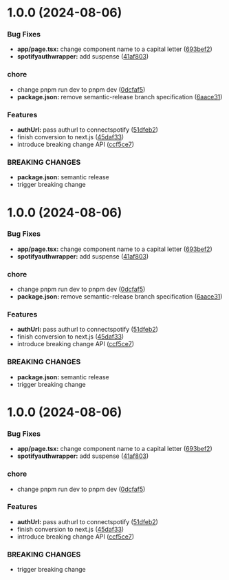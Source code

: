 # 1.0.0 (2024-08-06)


### Bug Fixes

* **app/page.tsx:** change component name to a capital letter ([693bef2](https://github.com/Dun-sin/HearItFresh/commit/693bef25f06aa26d2f0700fade337c3da3da00ea))
* **spotifyauthwrapper:** add suspense ([41af803](https://github.com/Dun-sin/HearItFresh/commit/41af803caab25ba38e4f9732fb42616da0754104))


### chore

* change pnpm run dev to pnpm dev ([0dcfaf5](https://github.com/Dun-sin/HearItFresh/commit/0dcfaf5d31965582a61838af0f5bc133a0e5af2a))
* **package.json:** remove semantic-release branch specification ([6aace31](https://github.com/Dun-sin/HearItFresh/commit/6aace31a85f451e4503951ab7fdc34d22b53216e))


### Features

* **authUrl:** pass authurl to connectspotify ([51dfeb2](https://github.com/Dun-sin/HearItFresh/commit/51dfeb2e6eac8ca81b175420a7064e188e391862))
* finish conversion to next.js ([45daf33](https://github.com/Dun-sin/HearItFresh/commit/45daf336cf8913e0da9326db20bbf3b0fd476bce))
* introduce breaking change API ([ccf5ce7](https://github.com/Dun-sin/HearItFresh/commit/ccf5ce781bb1599251bf73e8507f02cb1da266c0))


### BREAKING CHANGES

* **package.json:** semantic release
* trigger breaking change

# 1.0.0 (2024-08-06)


### Bug Fixes

* **app/page.tsx:** change component name to a capital letter ([693bef2](https://github.com/Dun-sin/HearItFresh/commit/693bef25f06aa26d2f0700fade337c3da3da00ea))
* **spotifyauthwrapper:** add suspense ([41af803](https://github.com/Dun-sin/HearItFresh/commit/41af803caab25ba38e4f9732fb42616da0754104))


### chore

* change pnpm run dev to pnpm dev ([0dcfaf5](https://github.com/Dun-sin/HearItFresh/commit/0dcfaf5d31965582a61838af0f5bc133a0e5af2a))
* **package.json:** remove semantic-release branch specification ([6aace31](https://github.com/Dun-sin/HearItFresh/commit/6aace31a85f451e4503951ab7fdc34d22b53216e))


### Features

* **authUrl:** pass authurl to connectspotify ([51dfeb2](https://github.com/Dun-sin/HearItFresh/commit/51dfeb2e6eac8ca81b175420a7064e188e391862))
* finish conversion to next.js ([45daf33](https://github.com/Dun-sin/HearItFresh/commit/45daf336cf8913e0da9326db20bbf3b0fd476bce))
* introduce breaking change API ([ccf5ce7](https://github.com/Dun-sin/HearItFresh/commit/ccf5ce781bb1599251bf73e8507f02cb1da266c0))


### BREAKING CHANGES

* **package.json:** semantic release
* trigger breaking change

# 1.0.0 (2024-08-06)


### Bug Fixes

* **app/page.tsx:** change component name to a capital letter ([693bef2](https://github.com/Dun-sin/HearItFresh/commit/693bef25f06aa26d2f0700fade337c3da3da00ea))
* **spotifyauthwrapper:** add suspense ([41af803](https://github.com/Dun-sin/HearItFresh/commit/41af803caab25ba38e4f9732fb42616da0754104))


### chore

* change pnpm run dev to pnpm dev ([0dcfaf5](https://github.com/Dun-sin/HearItFresh/commit/0dcfaf5d31965582a61838af0f5bc133a0e5af2a))


### Features

* **authUrl:** pass authurl to connectspotify ([51dfeb2](https://github.com/Dun-sin/HearItFresh/commit/51dfeb2e6eac8ca81b175420a7064e188e391862))
* finish conversion to next.js ([45daf33](https://github.com/Dun-sin/HearItFresh/commit/45daf336cf8913e0da9326db20bbf3b0fd476bce))
* introduce breaking change API ([ccf5ce7](https://github.com/Dun-sin/HearItFresh/commit/ccf5ce781bb1599251bf73e8507f02cb1da266c0))


### BREAKING CHANGES

* trigger breaking change
